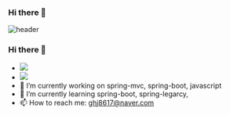 ### Hi there 👋

![header](https://capsule-render.vercel.app/api?type=wave&color=auto&height=300&section=header&text=MeeYoungChoi&fontSize=90)
### Hi there 👋

<!--
**meeyoungchoi/meeyoungchoi** is a ✨ _special_ ✨ repository because its `README.md` (this file) appears on your GitHub profile.

Here are some ideas to get you started:-->
- <a href="https://github.com/meeyoungchoi"><img src="https://hits.seeyoufarm.com/api/count/incr/badge.svg?url=https%3A%2F%2Fgithub.com%2Fseondal&count_bg=%23000000&title_bg=%23000000&icon=github.svg&icon_color=%23E7E7E7&title=GitHub&edge_flat=false)"/></a>
- <a href="https://devlog.oopy.io/" target="_blank"><img src="https://img.shields.io/badge/Notion-000000?style=flat-square&logo=notion&logoColor=white"/></a>
- 🔭 I’m currently working on spring-mvc, spring-boot, javascript
- 🌱 I’m currently learning spring-boot, spring-legarcy,
- 📫 How to reach me: ghj8617@naver.com

<!--
[![Top Langs](https://github-readme-stats.vercel.app/api/top-langs/?username=meeyoungchoi&layout=compact)](https://github.com/meeyoungchoi/github-readme-stats)
![Meeyoung's GitHub stats](https://github-readme-stats.vercel.app/api?username=meeyoungchoi&show_icons=true&theme=radical)

STUDY
---
[![ReadMe Card](https://github-readme-stats.vercel.app/api/pin/?username=meeyoungchoi&repo=TIL&show_icons=true&bg_color=FFFFFF)](https://github.com/meeyoungchoi/TIL)
[![ReadMe Card](https://github-readme-stats.vercel.app/api/pin/?username=meeyoungchoi&repo=javascript_game&show_icons=true&bg_color=FFFFFF)](https://github.com/meeyoungchoi/javascript_game)
[![ReadMe Card](https://github-readme-stats.vercel.app/api/pin/?username=meeyoungchoi&repo=servlet&show_icons=true&bg_color=FFFFFF)](https://github.com/meeyoungchoi/servlet)
[![ReadMe Card](https://github-readme-stats.vercel.app/api/pin/?username=meeyoungchoi&repo=study_java_repository&show_icons=true&bg_color=FFFFFF)](https://github.com/meeyoungchoi/study_java_repository)
[![ReadMe Card](https://github-readme-stats.vercel.app/api/pin/?username=meeyoungchoi&repo=java_algorithm&show_icons=true&bg_color=FFFFFF)](https://github.com/meeyoungchoi/java_algorithm)


TEAM STUDY
---
[![ReadMe Card](https://github-readme-stats.vercel.app/api/pin/?username=meeyoungchoi&repo=posting-review&show_icons=true&bg_color=FFFFFF)](https://github.com/Meet-Coder-Study/posting-review)
[![ReadMe Card](https://github-readme-stats.vercel.app/api/pin/?username=meeyoungchoi&repo=BaekjoonOJ-Study&show_icons=true&bg_color=FFFFFF)](https://github.com/Baekjoon-ManJeom/BaekjoonOJ-Study)



TOY PROJECT
---
[![ReadMe Card](https://github-readme-stats.vercel.app/api/pin/?username=meeyoungchoi&repo=devlog_blog_project&show_icons=true&bg_color=FFFFFF)](https://github.com/meeyoungchoi/devlog_blog_project)
[![ReadMe Card](https://github-readme-stats.vercel.app/api/pin/?username=meeyoungchoi&repo=devlog&show_icons=true&bg_color=FFFFFF)](https://github.com/meeyoungchoi/devlog)
[![ReadMe Card](https://github-readme-stats.vercel.app/api/pin/?username=meeyoungchoi&repo=spring_bookmall_project&show_icons=true&bg_color=FFFFFF)](https://github.com/meeyoungchoi/spring_bookmall_project)

![Footer](https://capsule-render.vercel.app/api?type=waving&color=auto&height=200&section=footer)
-->

<!--
**Cold8rew/Cold8rew** is a ✨ _special_ ✨ repository because its `README.md` (this file) appears on your GitHub profile.

Here are some ideas to get you started:

- 🔭 I’m currently working on ...
- 🌱 I’m currently learning ...
- 👯 I’m looking to collaborate on ...
- 🤔 I’m looking for help with ...
- 💬 Ask me about ...
- 📫 How to reach me: ...
- 😄 Pronouns: ...
- ⚡ Fun fact: ...
-->
